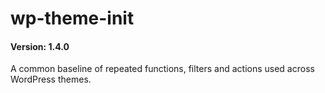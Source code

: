 # wp-theme-init

#### Version: 1.4.0

A common baseline of repeated functions, filters and actions used across WordPress themes.
